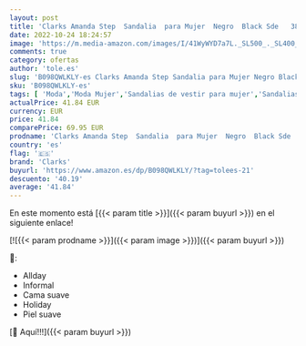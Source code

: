 ```yaml
---
layout: post
title: 'Clarks Amanda Step  Sandalia  para Mujer  Negro  Black Sde   38 EU'
date: 2022-10-24 18:24:57
image: 'https://m.media-amazon.com/images/I/41WyWYD7a7L._SL500_._SL400_.jpg'
comments: true
category: ofertas
author: 'tole.es'
slug: 'B098QWLKLY-es Clarks Amanda Step Sandalia para Mujer Negro Black Sde 38 EU'
sku: 'B098QWLKLY-es'
tags: [ 'Moda','Moda Mujer','Sandalias de vestir para mujer','Sandalias y palas de mujer','Zapatos para mujer','clarks','sandalia','🇪🇸', ]
actualPrice: 41.84 EUR
currency: EUR
price: 41.84
comparePrice: 69.95 EUR
prodname: 'Clarks Amanda Step  Sandalia  para Mujer  Negro  Black Sde   38 EU'
country: 'es'
flag: '🇪🇸'
brand: 'Clarks'
buyurl: 'https://www.amazon.es/dp/B098QWLKLY/?tag=tolees-21'
descuento: '40.19'
average: '41.84'
---
```


En este momento está [{{< param title >}}]({{< param buyurl >}}) en el siguiente enlace!

[![{{< param prodname >}}]({{< param image >}})]({{< param buyurl >}})

🔎:

- Allday
- Informal
- Cama suave
- Holiday
- Piel suave

[🛒 Aquí!!!]({{< param buyurl >}})
